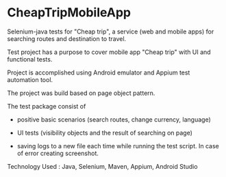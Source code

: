 # CheapTripMobileApp

Selenium-java tests for "Cheap trip", a service (web and mobile apps) for searching routes and destination to travel.

Test project has a purpose to cover mobile app "Cheap trip" with UI and functional tests.

Project is accomplished using Android emulator and Appium test automation tool.

The project was build based on page object pattern.

The test package consist of
- positive basic scenarios (search routes, change currency, language)

- UI tests (visibility objects and the result of searching on page)

- saving logs to a new file each time while running the test script. 
  In case of error creating screenshot.

Technology Used : Java, Selenium, Maven, Appium, Android Studio
 


 
